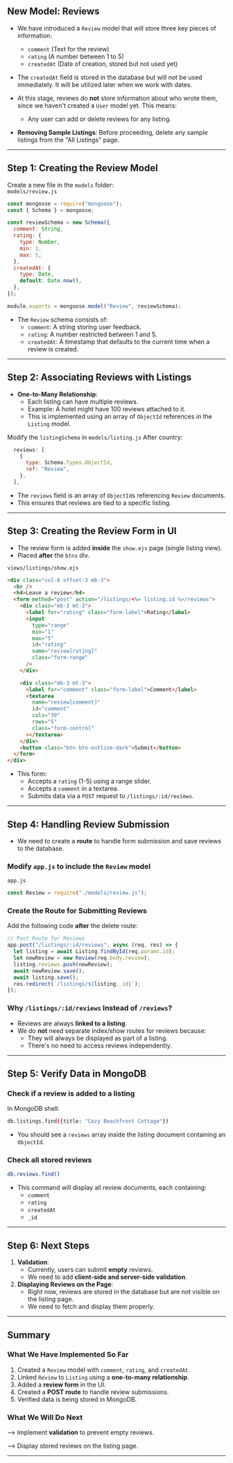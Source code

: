 ## **New Model: Reviews**

- We have introduced a `Review` model that will store three key pieces of information:

  - `comment` (Text for the review)
  - `rating` (A number between 1 to 5)
  - `createdAt` (Date of creation, stored but not used yet)

- The `createdAt` field is stored in the database but will not be used immediately. It will be utilized later when we work with dates.

- At this stage, reviews do **not** store information about who wrote them, since we haven't created a `User` model yet. This means:

  - Any user can add or delete reviews for any listing.

- **Removing Sample Listings**: Before proceeding, delete any sample listings from the "All Listings" page.

---

## **Step 1: Creating the Review Model**

Create a new file in the `models` folder:  
`models/review.js`

```javascript
const mongoose = require("mongoose");
const { Schema } = mongoose;

const reviewSchema = new Schema({
  comment: String,
  rating: {
    type: Number,
    min: 1,
    max: 5,
  },
  createdAt: {
    type: Date,
    default: Date.now(),
  },
});

module.exports = mongoose.model("Review", reviewSchema);
```

- The `Review` schema consists of:
  - `comment`: A string storing user feedback.
  - `rating`: A number restricted between 1 and 5.
  - `createdAt`: A timestamp that defaults to the current time when a review is created.

---

## **Step 2: Associating Reviews with Listings**

- **One-to-Many Relationship**:
  - Each listing can have multiple reviews.
  - Example: A hotel might have 100 reviews attached to it.
  - This is implemented using an array of `ObjectId` references in the `Listing` model.

Modify the `listingSchema` in `models/listing.js`
After country:

```javascript
  reviews: [
    {
      type: Schema.Types.ObjectId,
      ref: "Review",
    },
  ],
```

- The `reviews` field is an array of `ObjectId`s referencing `Review` documents.
- This ensures that reviews are tied to a specific listing.

---

## **Step 3: Creating the Review Form in UI**

- The review form is added **inside** the `show.ejs` page (single listing view).
- Placed **after** the `btns` div.

`views/listings/show.ejs`

```html
<div class="col-8 offset-3 mb-3">
  <hr />
  <h4>Leave a review</h4>
  <form method="post" action="/listings/<%= listing.id %>/reviews">
    <div class="mb-3 mt-3">
      <label for="rating" class="form-label">Rating</label>
      <input
        type="range"
        min="1"
        max="5"
        id="rating"
        name="review[rating]"
        class="form-range"
      />
    </div>

    <div class="mb-3 mt-3">
      <label for="comment" class="form-label">Comment</label>
      <textarea
        name="review[comment]"
        id="comment"
        cols="30"
        rows="5"
        class="form-control"
      ></textarea>
    </div>
    <button class="btn btn-outline-dark">Submit</button>
  </form>
</div>
```

- This form:
  - Accepts a `rating` (1-5) using a range slider.
  - Accepts a `comment` in a textarea.
  - Submits data via a `POST` request to `/listings/:id/reviews`.

---

## **Step 4: Handling Review Submission**

- We need to create a **route** to handle form submission and save reviews to the database.

### **Modify `app.js` to include the `Review` model**

`app.js`

```javascript
const Review = require("./models/review.js");
```

### **Create the Route for Submitting Reviews**

Add the following code **after** the delete route:

```javascript
// Post Route for Reviews
app.post("/listings/:id/reviews", async (req, res) => {
  let listing = await Listing.findById(req.params.id);
  let newReview = new Review(req.body.review);
  listing.reviews.push(newReview);
  await newReview.save();
  await listing.save();
  res.redirect(`/listings/${listing._id}`);
});
```

### **Why `/listings/:id/reviews` Instead of `/reviews`?**

- Reviews are always **linked to a listing**.
- We do **not** need separate index/show routes for reviews because:
  - They will always be displayed as part of a listing.
  - There's no need to access reviews independently.

---

## **Step 5: Verify Data in MongoDB**

### **Check if a review is added to a listing**

In MongoDB shell:

```bash
db.listings.find({title: "Cozy Beachfront Cottage"})
```

- You should see a `reviews` array inside the listing document containing an `ObjectId`.

### **Check all stored reviews**

```bash
db.reviews.find()
```

- This command will display all review documents, each containing:
  - `comment`
  - `rating`
  - `createdAt`
  - `_id`

---

## **Step 6: Next Steps**

1. **Validation**:
   - Currently, users can submit **empty** reviews.
   - We need to add **client-side and server-side validation**.
2. **Displaying Reviews on the Page**:
   - Right now, reviews are stored in the database but are not visible on the listing page.
   - We need to fetch and display them properly.

---

## **Summary**

### **What We Have Implemented So Far**

1. Created a `Review` model with `comment`, `rating`, and `createdAt`.
2. Linked `Review` to `Listing` using a **one-to-many relationship**.
3. Added a **review form** in the UI.
4. Created a **POST route** to handle review submissions.
5. Verified data is being stored in MongoDB.

### **What We Will Do Next**

⟶ Implement **validation** to prevent empty reviews.

⟶ Display stored reviews on the listing page.

---
